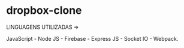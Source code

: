# dropbox-clone

LINGUAGENS UTILIZADAS =>

JavaScript - Node JS - Firebase - Express JS - Socket IO - Webpack.
